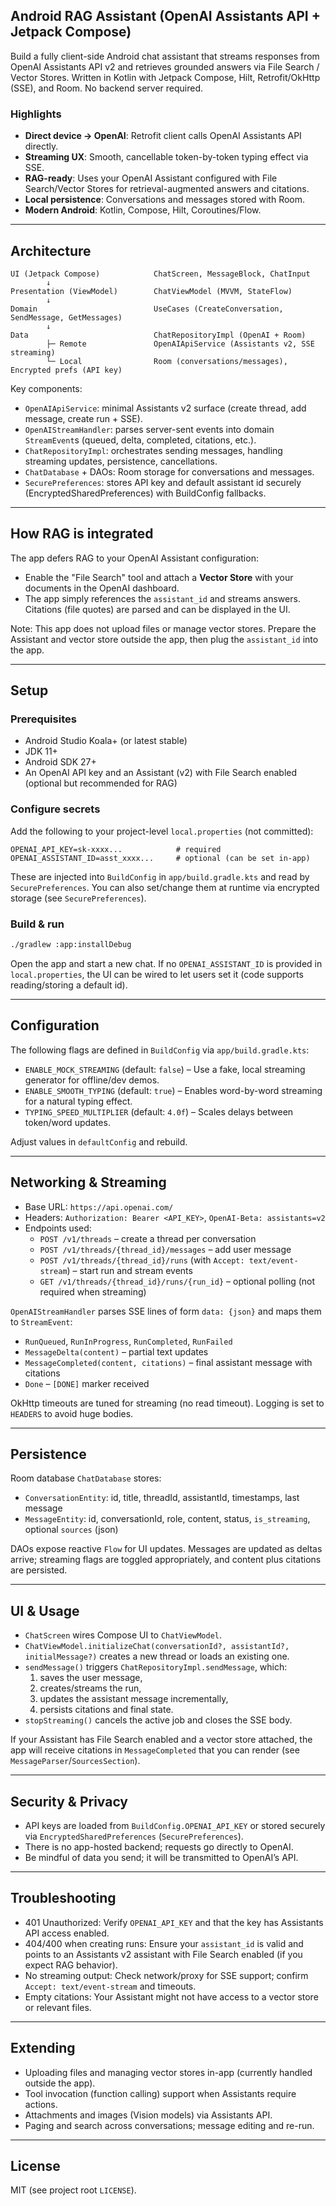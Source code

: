 ## Android RAG Assistant (OpenAI Assistants API + Jetpack Compose)

Build a fully client-side Android chat assistant that streams responses from OpenAI Assistants API v2 and retrieves grounded answers via File Search / Vector Stores. Written in Kotlin with Jetpack Compose, Hilt, Retrofit/OkHttp (SSE), and Room. No backend server required.

### Highlights
- **Direct device → OpenAI**: Retrofit client calls OpenAI Assistants API directly.
- **Streaming UX**: Smooth, cancellable token-by-token typing effect via SSE.
- **RAG-ready**: Uses your OpenAI Assistant configured with File Search/Vector Stores for retrieval-augmented answers and citations.
- **Local persistence**: Conversations and messages stored with Room.
- **Modern Android**: Kotlin, Compose, Hilt, Coroutines/Flow.

---

## Architecture

```
UI (Jetpack Compose)            ChatScreen, MessageBlock, ChatInput
        ↓
Presentation (ViewModel)        ChatViewModel (MVVM, StateFlow)
        ↓
Domain                          UseCases (CreateConversation, SendMessage, GetMessages)
        ↓
Data                            ChatRepositoryImpl (OpenAI + Room)
        ├─ Remote               OpenAIApiService (Assistants v2, SSE streaming)
        └─ Local                Room (conversations/messages), Encrypted prefs (API key)
```

Key components:
- `OpenAIApiService`: minimal Assistants v2 surface (create thread, add message, create run + SSE).
- `OpenAIStreamHandler`: parses server-sent events into domain `StreamEvent`s (queued, delta, completed, citations, etc.).
- `ChatRepositoryImpl`: orchestrates sending messages, handling streaming updates, persistence, cancellations.
- `ChatDatabase` + DAOs: Room storage for conversations and messages.
- `SecurePreferences`: stores API key and default assistant id securely (EncryptedSharedPreferences) with BuildConfig fallbacks.

---

## How RAG is integrated

The app defers RAG to your OpenAI Assistant configuration:
- Enable the "File Search" tool and attach a **Vector Store** with your documents in the OpenAI dashboard.
- The app simply references the `assistant_id` and streams answers. Citations (file quotes) are parsed and can be displayed in the UI.

Note: This app does not upload files or manage vector stores. Prepare the Assistant and vector store outside the app, then plug the `assistant_id` into the app.

---

## Setup

### Prerequisites
- Android Studio Koala+ (or latest stable)
- JDK 11+
- Android SDK 27+
- An OpenAI API key and an Assistant (v2) with File Search enabled (optional but recommended for RAG)

### Configure secrets
Add the following to your project-level `local.properties` (not committed):

```properties
OPENAI_API_KEY=sk-xxxx...            # required
OPENAI_ASSISTANT_ID=asst_xxxx...     # optional (can be set in-app)
```

These are injected into `BuildConfig` in `app/build.gradle.kts` and read by `SecurePreferences`. You can also set/change them at runtime via encrypted storage (see `SecurePreferences`).

### Build & run

```bash
./gradlew :app:installDebug
```

Open the app and start a new chat. If no `OPENAI_ASSISTANT_ID` is provided in `local.properties`, the UI can be wired to let users set it (code supports reading/storing a default id).

---

## Configuration

The following flags are defined in `BuildConfig` via `app/build.gradle.kts`:

- `ENABLE_MOCK_STREAMING` (default: `false`) – Use a fake, local streaming generator for offline/dev demos.
- `ENABLE_SMOOTH_TYPING` (default: `true`) – Enables word-by-word streaming for a natural typing effect.
- `TYPING_SPEED_MULTIPLIER` (default: `4.0f`) – Scales delays between token/word updates.

Adjust values in `defaultConfig` and rebuild.

---

## Networking & Streaming

- Base URL: `https://api.openai.com/`
- Headers: `Authorization: Bearer <API_KEY>`, `OpenAI-Beta: assistants=v2`
- Endpoints used:
  - `POST /v1/threads` – create a thread per conversation
  - `POST /v1/threads/{thread_id}/messages` – add user message
  - `POST /v1/threads/{thread_id}/runs` (with `Accept: text/event-stream`) – start run and stream events
  - `GET /v1/threads/{thread_id}/runs/{run_id}` – optional polling (not required when streaming)

`OpenAIStreamHandler` parses SSE lines of form `data: {json}` and maps them to `StreamEvent`:
- `RunQueued`, `RunInProgress`, `RunCompleted`, `RunFailed`
- `MessageDelta(content)` – partial text updates
- `MessageCompleted(content, citations)` – final assistant message with citations
- `Done` – `[DONE]` marker received

OkHttp timeouts are tuned for streaming (no read timeout). Logging is set to `HEADERS` to avoid huge bodies.

---

## Persistence

Room database `ChatDatabase` stores:
- `ConversationEntity`: id, title, threadId, assistantId, timestamps, last message
- `MessageEntity`: id, conversationId, role, content, status, `is_streaming`, optional `sources` (json)

DAOs expose reactive `Flow` for UI updates. Messages are updated as deltas arrive; streaming flags are toggled appropriately, and content plus citations are persisted.

---

## UI & Usage

- `ChatScreen` wires Compose UI to `ChatViewModel`.
- `ChatViewModel.initializeChat(conversationId?, assistantId?, initialMessage?)` creates a new thread or loads an existing one.
- `sendMessage()` triggers `ChatRepositoryImpl.sendMessage`, which:
  1. saves the user message,
  2. creates/streams the run,
  3. updates the assistant message incrementally,
  4. persists citations and final state.
- `stopStreaming()` cancels the active job and closes the SSE body.

If your Assistant has File Search enabled and a vector store attached, the app will receive citations in `MessageCompleted` that you can render (see `MessageParser`/`SourcesSection`).

---

## Security & Privacy

- API keys are loaded from `BuildConfig.OPENAI_API_KEY` or stored securely via `EncryptedSharedPreferences` (`SecurePreferences`).
- There is no app-hosted backend; requests go directly to OpenAI.
- Be mindful of data you send; it will be transmitted to OpenAI’s API.

---

## Troubleshooting

- 401 Unauthorized: Verify `OPENAI_API_KEY` and that the key has Assistants API access enabled.
- 404/400 when creating runs: Ensure your `assistant_id` is valid and points to an Assistants v2 assistant with File Search enabled (if you expect RAG behavior).
- No streaming output: Check network/proxy for SSE support; confirm `Accept: text/event-stream` and timeouts.
- Empty citations: Your Assistant might not have access to a vector store or relevant files.

---

## Extending

- Uploading files and managing vector stores in-app (currently handled outside the app).
- Tool invocation (function calling) support when Assistants require actions.
- Attachments and images (Vision models) via Assistants API.
- Paging and search across conversations; message editing and re-run.

---

## License

MIT (see project root `LICENSE`).


